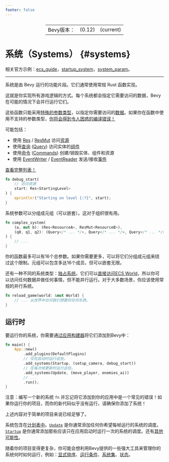 ```yaml
---
footer: false
---
```

<table style="display:flex;justify-content:center">
  <tr>
    <td>Bevy版本：</td>
    <td>(0.12)</td>
    <td>(current)</td>
  </tr>
</table>

# 系统（Systems） {#systems}
相关官方示例：[ecs_guide](https://github.com/bevyengine/bevy/blob/main/examples/ecs/ecs_guide.rs)，[startup_system](https://github.com/bevyengine/bevy/blob/main/examples/ecs/startup_system.rs)，[system_param](https://github.com/bevyengine/bevy/blob/main/examples/ecs/system_param.rs)。

----

系统是由 Bevy 运行的功能片段。它们通常使用常规 Rust 函数实现。

这就是你实现所有游戏逻辑的方式。每个系统都会指定它需要访问的数据，Bevy 在可能的情况下会并行运行它们。

这些函数只能采用[特殊的参数类型](/guide/builtins#systemparams)，以指定你需要访问的[数据](/guide/14.programming/14.2intro-data)。如果你在函数中使用不支持的参数类型，[你将会得到令人困惑的编译错误！](/guide/4.pitfalls/4.3into-system)

可能包括：
- 使用 [Res](https://docs.rs/bevy/0.12.0/bevy/ecs/system/struct.Res.html) / [ResMut](https://docs.rs/bevy/0.12.0/bevy/ecs/system/struct.ResMut.html) 访问[资源](/guide/14.programming/14.6res.html)
- 使用[查询](/guide/14.programming/14.9queries) ([Query](https://docs.rs/bevy/0.12.0/bevy/ecs/system/struct.Query.html)) 访问实体的[组件](/guide/14.programming/14.7ec#components)
- 使用[命令](/guide/14.programming/14.10commands) ([Commands](https://docs.rs/bevy/0.12.0/bevy/ecs/system/struct.Commands.html)) 创建/销毁实体、组件和资源
- 使用 [EventWriter](https://docs.rs/bevy/0.12.0/bevy/ecs/event/struct.EventWriter.html) / [EventReader](https://docs.rs/bevy/0.12.0/bevy/ecs/event/struct.EventReader.html) 发送/接收[事件](/guide/14.programming/14.11events)

[查看完整列表！](/guide/builtins#systemparams)
```rust
fn debug_start(
    // 访问资源
    start: Res<StartingLevel>
) {
    eprintln!("Starting on level {:?}", start);
}
```
系统参数可以分组成元组（可以嵌套）。这对于组织很有用。
```rust
fn complex_system(
    (a, mut b): (Res<ResourceA>, ResMut<ResourceB>),
    (q0, q1, q2): (Query</* ... */>, Query</* ... */>, Query</* ... */>),
) {
    // ...
}
```
你的函数最多可以有16个总参数。如果你需要更多，可以将它们分组成元组来绕过这个限制。元组可以包含多达16个成员，但可以嵌套无限。

还有一种不同的系统类型：[独占系统](/guide/14.programming/14.13exclusive)。它们可以[直接访问ECS World](/guide/14.programming/14.14world)，所以你可以访问任何数据并做任何事情，但不能并行运行。对于大多数场景，你应该使用常规的并行系统。
```rust
fn reload_game(world: &mut World) {
    // ... 从世界中访问我们想要的任何东西。
}
```
## 运行时
要运行你的系统，你需要通[过应用构建器](/guide/14.programming/14.4app-builder)将它们添加到Bevy中：
```rust
fn main() {
    App::new()
        .add_plugins(DefaultPlugins)
        // 仅在启动时运行这些。
        .add_systems(Startup, (setup_camera, debug_start))
        // 在每次帧更新时运行这些。
        .add_systems(Update, (move_player, enemies_ai))
        // ...
        .run();
}
```
注意：编写一个新的系统 `fn` 并忘记将它添加到你的应用中是一个常见的错误！如果你运行你的项目，而你的新代码似乎没有运行，请确保你添加了系统！

上述内容对于简单的项目来说已经足够了。

系统包含在[计划表中](/guide/14.programming/14.15schedules)。[`Update`](https://docs.rs/bevy/0.12.0/bevy/app/struct.Update.html) 是你通常添加任何你希望每帧运行的系统的调度。[`Startup`](https://docs.rs/bevy/0.12.0/bevy/app/struct.Startup.html) 是你通常添加那些应该只在应用启动时运行一次的系统的调度。还有[其他可能性](/guide/builtins#schedules)。

随着你的项目变得更复杂，你可能会想利用Bevy提供的一些强大工具来管理你的系统何时如何运行，例如：[显式排序](14.16system-order)、[运行条件](14.17run-criteria)、[系统集](14.18run-criteria)、[状态](14.19states)。